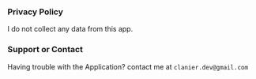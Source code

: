 ### Privacy Policy

I do not collect any data from this app.

### Support or Contact

Having trouble with the Application? contact me at `clanier.dev@gmail.com`
